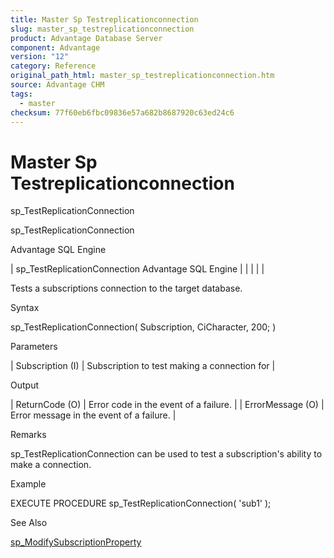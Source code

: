 ```yaml
---
title: Master Sp Testreplicationconnection
slug: master_sp_testreplicationconnection
product: Advantage Database Server
component: Advantage
version: "12"
category: Reference
original_path_html: master_sp_testreplicationconnection.htm
source: Advantage CHM
tags:
  - master
checksum: 77f60eb6fbc09836e57a682b8687920c63ed24c6
---
```


# Master Sp Testreplicationconnection

sp\_TestReplicationConnection

sp\_TestReplicationConnection

Advantage SQL Engine

| sp\_TestReplicationConnection  Advantage SQL Engine |  |  |  |  |

Tests a subscriptions connection to the target database.

Syntax

sp\_TestReplicationConnection( Subscription, CiCharacter, 200; )

Parameters

| Subscription (I) | Subscription to test making a connection for |

Output

| ReturnCode (O) | Error code in the event of a failure. |
| ErrorMessage (O) | Error message in the event of a failure. |

Remarks

sp\_TestReplicationConnection can be used to test a subscription's ability to make a connection.

Example

EXECUTE PROCEDURE sp\_TestReplicationConnection( 'sub1' );

See Also

[sp\_ModifySubscriptionProperty](master_sp_modifysubscriptionproperty.md)
